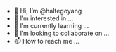 - 👋 Hi, I’m @haltegoyang
- 👀 I’m interested in ...
- 🌱 I’m currently learning ...
- 💞️ I’m looking to collaborate on ...
- 📫 How to reach me ...

<!---
haltegoyang/haltegoyang is a ✨ special ✨ repository because its `README.md` (this file) appears on your GitHub profile.
You can click the Preview link to take a look at your changes.
--->
